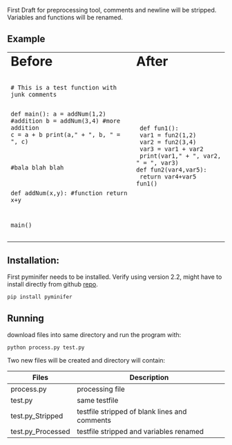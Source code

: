First Draft for preprocessing tool, comments and newline will be stripped. Variables and functions will be renamed.

## Example

<table border="0">
 <tr>
    <td><b style="font-size:30px">Before </b></td>
    <td><b style="font-size:30px">After </b></td>
 </tr>
 <tr>
   <td><pre>
  <code>
# This is a test function with junk comments

def main():
 a = addNum(1,2)  #addition
 b = addNum(3,4)  #more addition
 c = a + b
 print(a," + ", b, " = ", c)

 #bala blah blah

def addNum(x,y): #function
 return x+y

main()
  </code>
</pre></td>
   <td><pre>
  <code>
 def fun1():
 var1 = fun2(1,2) 
 var2 = fun2(3,4) 
 var3 = var1 + var2
 print(var1," + ", var2, " = ", var3)
def fun2(var4,var5): 
 return var4+var5
fun1()
  </code>
</pre></td>
 </tr>
</table>

## Installation:
First pyminifer needs to be installed. Verify using version 2.2, might have to install directly from github [repo](https://github.com/liftoff/pyminifier).

```
pip install pyminifer
```

## Running
download files into same directory and run the program with:

```
python process.py test.py
```

Two new files will be created and directory will contain:


| Files  | Description |
| ------------- | ------------- |
| process.py  | processing file  |
| test.py  | same testfile  |
| test.py_Stripped | testfile stripped of blank lines and comments |
| test.py_Processed | testfile stripped and variables renamed |
